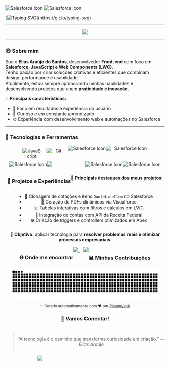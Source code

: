   <img src="https://gist.githubusercontent.com/EliasArauj/cb54205bf93134284f275a16667cb53d/raw/d14cea843e88ceab143c576b2852ca6d349ba72b/BannerSalesforce.svg" alt="Salesforce Icon" >
    <img src="https://gist.githubusercontent.com/EliasArauj/832928da103801c483025411f42e8196/raw/3598011c99425f326e5d7941f3e91e4b76e02433/BemVindo.svg" alt="Salesforce Icon" >

[![Typing SVG](https://readme-typing-svg.herokuapp.com/?color=00BFFF&size=35&center=true&vCenter=true&width=1000&lines=👋Olá,+Seja+bem-vindo!;😎Eu+sou+Elias+Araújo+do+Santos;💻Desenvolvedor+Front-end+e+Salesforce;🚀Apaixonado+por+Tecnologia+e+Inovação!)](https://git.io/typing-svg)

---

<p align="center">
  <img src="https://media.giphy.com/media/WUlplcMpOCEmTGBtBW/giphy.gif" width="120">
</p>

---

### 😎 **Sobre mim**  
Sou o **Elias Araújo do Santos**, desenvolvedor **Front-end** com foco em **Salesforce, JavaScript e Web Components (LWC)**.  
Tenho paixão por criar soluções criativas e eficientes que combinam design, performance e usabilidade.  
Atualmente, estou sempre aprimorando minhas habilidades e desenvolvendo projetos que unem **praticidade e inovação**.  

💡 **Principais características:**
- 🎯 Foco em resultados e experiência do usuário  
- 🧠 Curioso e em constante aprendizado  
- ⚙️ Experiência com desenvolvimento web e automações no Salesforce  

---

### 🧰 **Tecnologias e Ferramentas**
<div align="center" style="display: flex; flex-wrap: wrap; justify-content: center;">
  <img src="https://techstack-generator.vercel.app/js-icon.svg" width="60" alt="JavaScript" style="margin: 8px;">
  <img src="https://www.vectorlogo.zone/logos/git-scm/git-scm-icon.svg" width="60" alt="Git" style="margin: 8px;">
  <img src="https://gist.githubusercontent.com/EliasArauj/63d8d06c3f100275c437dccfca77ef2a/raw/dd4d7a4504dc104f453382d2d05f50ff48892c5f/GitHubDesktop.svg"alt="Salesforce Icon" width="120" >
  <img src="https://gist.githubusercontent.com/EliasArauj/1383430c6b59cfc23b336a342f84f3c3/raw/eeb0025a17be0d5ff6b478c80199e5dd707a4180/Css.svg"alt="Salesforce Icon" width="140" margin-top: 50px>
   <img src="https://gist.githubusercontent.com/EliasArauj/5dca9b4bfe182a4904583ded489d1d08/raw/e57b4c263256639cfca82ab16864c43bb87d56cd/JS.svg"alt="Salesforce Icon" width="120" >
    <img src="https://gist.githubusercontent.com/EliasArauj/3f1c2445b71edc92cdc2998130db4338/raw/e02a5205808a87449bbd64dbc29ec4d980fc9773/Html.svg" width="120">
  <img src="https://gist.githubusercontent.com/EliasArauj/bf86ec839ce0a9893884dcd0052da850/raw/eb67999494a43a95626b2d936ec60f388cd0c443/SalesforceIcon.svg" alt="Salesforce Icon" width="120">
<img src="https://gist.githubusercontent.com/EliasArauj/56e9120807fcb6302d737a43a5c1cd4e/raw/c3349cb5d26103fd427f371a5d45a6651f99a0a7/salesforce-animado.svg"alt="Salesforce Icon" width="120">
<img 

</div>

---

### 🚀 **Projetos e Experiências**
💼 **Principais destaques dos meus projetos:**
- 🧩 Clonagem de cotações e itens `QuoteLineItem` no Salesforce  
- 📄 Geração de PDFs dinâmicos via Visualforce  
- 📊 Tabelas interativas com filtros e cálculos em LWC  
- 🤖 Integração de contas com API da Receita Federal  
- ⚙️ Criação de triggers e controllers otimizados em Apex  

🔹 **Objetivo:** aplicar tecnologia para **resolver problemas reais e otimizar processos empresariais**.

---

### 🌐 **Onde me encontrar**

<div align="center">

  <a href="https://www.linkedin.com/in/eliasaraujosantos/" target="_blank">
    <img src="https://img.shields.io/badge/LinkedIn-0077B5?style=for-the-badge&logo=linkedin&logoColor=white" width="160">
  </a>
  &nbsp;&nbsp;
  <a href="https://trailblazer.me/id/eliasaraujo" target="_blank">
    <img src="https://img.shields.io/badge/Trailhead-00A1E0?style=for-the-badge&logo=salesforce&logoColor=white" width="160">
  </a>

</div>

---

### 📊 **Minhas Contribuições**
<div align="center">
  <picture>
    <source media="(prefers-color-scheme: dark)" srcset="https://raw.githubusercontent.com/EliasArauj/EliasArauj/output/snake-dark.svg">
    <source media="(prefers-color-scheme: light)" srcset="https://raw.githubusercontent.com/EliasArauj/EliasArauj/output/snake-light.svg">
    <img alt="Animação da cobra das contribuições do GitHub" src="https://raw.githubusercontent.com/EliasArauj/EliasArauj/output/snake-light.svg" width="95%">
  </picture>
  <br>
  <sub>✨ Gerado automaticamente com ❤️ por <a href="https://github.com/Platane/snk">Platane/snk</a></sub>
</div>

---

### 🌱 **Vamos Conectar!**
> “A tecnologia é o caminho que transforma curiosidade em criação.” — *Elias Araújo*


<img src="https://user-images.githubusercontent.com/74038190/218265814-3084a4ba-809c-4135-afc0-8685d0f634b3.gif" width="300">
<br><br>
